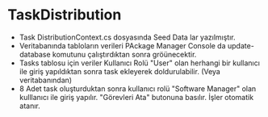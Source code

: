 # TaskDistribution

- Task DistributionContext.cs dosyasında Seed Data lar yazılmıştır. 
- Veritabanında tabloların verileri PAckage Manager Console da update-database komutunu çalıştırdıktan sonra gröünecektir.
- Tasks tablosu için veriler Kullanıcı Rolü "User" olan herhangi bir kullanıcı ile giriş yapıldıktan sonra task ekleyerek doldurulabilir. (Veya veritabanından)
- 8 Adet task oluşturduktan sonra kullanıcı rolü "Software Manager" olan kulllanıcı ile giriş yapılır. "Görevleri Ata" butonuna basılır. İşler otomatik atanır.
